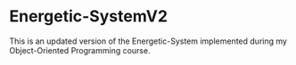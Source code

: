 # Energetic-SystemV2
This is an updated version of the Energetic-System implemented during my Object-Oriented Programming course.
